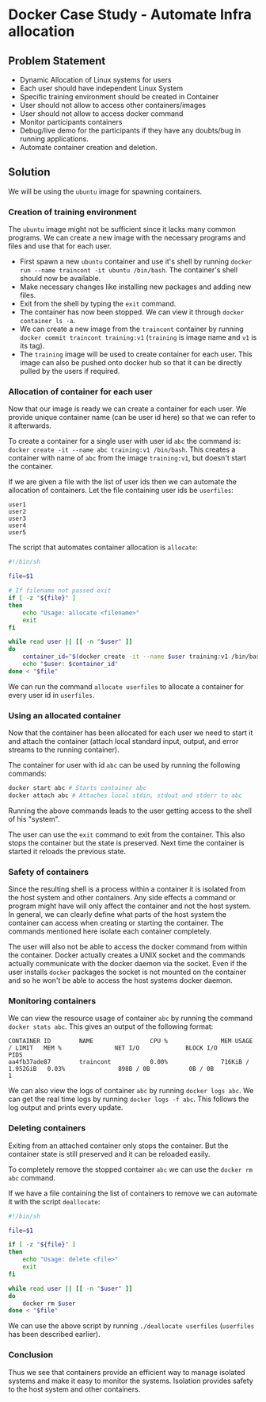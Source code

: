 # Docker Case Study - Automate Infra allocation

## Problem Statement
- Dynamic Allocation of Linux systems for users
- Each user should have independent Linux System
- Specific training environment should be created in Container
- User should not allow to access other containers/images
- User should not allow to access docker command
- Monitor participants containers
- Debug/live demo for the participants if they have any doubts/bug in running applications.
- Automate container creation and deletion.

## Solution

We will be using the `ubuntu` image for spawning containers.

### Creation of training environment
The `ubuntu` image might not be sufficient since it lacks many common programs.
We can create a new image with the necessary programs and files and use that for
each user.

- First spawn a new `ubuntu` container and use it's shell by running `docker run --name traincont -it ubuntu /bin/bash`. The container's shell should now be available.
- Make necessary changes like installing new packages and adding new files.
- Exit from the shell by typing the `exit` command.
- The container has now been stopped. We can view it through
`docker container ls -a`.
- We can create a new image from the `traincont` container by running `docker commit traincont training:v1` (`training` is image name and `v1` is its tag).
- The `training` image will be used to create container for each user. This image
can also be pushed onto docker hub so that it can be directly pulled by the users
if required.

### Allocation of container for each user
Now that our image is ready we can create a container for each user. We provide unique container name (can be user id here) so that we can refer
to it afterwards.

To create a container for a single user with user id `abc` the command is: `docker create -it --name abc training:v1 /bin/bash`. This creates
a container with name of `abc` from the image `training:v1`, but doesn't
start the container.

If we are given a file with the list of user ids then we can automate the
allocation of containers. Let the file containing user ids be `userfiles`:

```
user1
user2
user3
user4
user5
```

The script that automates container allocation is `allocate`:

```bash
#!/bin/sh

file=$1

# If filename not passed exit
if [ -z "${file}" ]
then
	echo "Usage: allocate <filename>"
	exit
fi

while read user || [[ -n "$user" ]]
do
	container_id="$(docker create -it --name $user training:v1 /bin/bash)"
	echo "$user: $container_id"
done < "$file"

```

We can run the command `allocate userfiles` to allocate a container for every
user id in `userfiles`.

### Using an allocated container
Now that the container has been allocated for each user we need to start it
and attach the container (attach local standard input, output, and error streams
to the running container).

The container for user with id `abc` can be used by running the following
commands:

```bash
docker start abc # Starts container abc
docker attach abc # Attaches local stdin, stdout and stderr to abc
```

Running the above commands leads to the user getting access to the shell of his
"system".

The user can use the `exit` command to exit from the container. This also stops
the container but the state is preserved. Next time the container is started
it reloads the previous state.

### Safety of containers
Since the resulting shell is a process within a container it is isolated from
the host system and other containers. Any side effects a command or program
might have will only affect the container and not the host system. In general,
we can clearly define what parts of the host system the container can access
when creating or starting the container. The commands mentioned here isolate each
container completely.

The user will also not be able to access the docker command from within the
container. Docker actually creates a UNIX socket and the commands actually
communicate with the docker daemon via the socket. Even if the user installs
`docker` packages the socket is not mounted on the container and so he won't be
able to access the host systems docker daemon.

### Monitoring containers
We can view the resource usage of container `abc` by running the command
`docker stats abc`. This gives an output of the following format:

```
CONTAINER ID        NAME                CPU %               MEM USAGE / LIMIT   MEM %               NET I/O             BLOCK I/O           PIDS
aa4fb37ade87        traincont           0.00%               716KiB / 1.952GiB   0.03%               898B / 0B           0B / 0B             1
```

We can also view the logs of container `abc` by running `docker logs abc`. We
can get the real time logs by running `docker logs -f abc`. This follows the log
output and prints every update.

### Deleting containers
Exiting from an attached container only stops the container. But the container
state is still preserved and it can be reloaded easily.

To completely remove the stopped container `abc` we can use the
`docker rm abc` command.

If we have a file containing the list of containers to remove we can automate it
with the script `deallocate`:

```bash
#!/bin/sh

file=$1

if [ -z "${file}" ]
then
	echo "Usage: delete <file>"
	exit
fi

while read user || [[ -n "$user" ]]
do
	docker rm $user
done < "$file"

```

We can use the above script by running `./deallocate userfiles` (`userfiles` has
been described earlier).

### Conclusion

Thus we see that containers provide an efficient way to manage isolated
systems and make it easy to monitor the systems. Isolation provides safety to the
host system and other containers.
